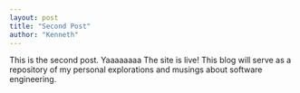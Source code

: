 ```yaml
---
layout: post
title: "Second Post"
author: "Kenneth"
---
```



This is the second post. Yaaaaaaaa
The site is live! This blog will serve as a repository of my personal explorations and musings about software engineering.
